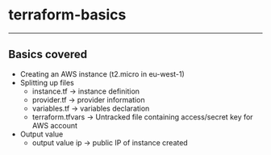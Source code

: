 # terraform-basics

---
## Basics covered
- Creating an AWS instance (t2.micro in eu-west-1)
- Splitting up files
    - instance.tf      -> instance definition
    - provider.tf      -> provider information
    - variables.tf     -> variables declaration
    - terraform.tfvars -> Untracked file containing access/secret key for AWS account
- Output value
    - output value ip -> public IP of instance created 